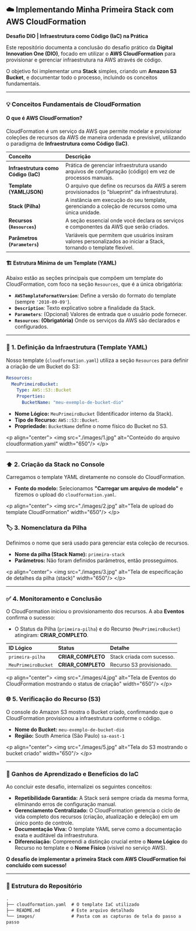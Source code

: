 ## ☁️ Implementando Minha Primeira Stack com AWS CloudFormation

**Desafio DIO | Infraestrutura como Código (IaC) na Prática**

Este repositório documenta a conclusão do desafio prático da **Digital Innovation One (DIO)**, focado em utilizar o **AWS CloudFormation** para provisionar e gerenciar infraestrutura na AWS através de código.

O objetivo foi implementar uma **Stack** simples, criando um **Amazon S3 Bucket**, e documentar todo o processo, incluindo os conceitos fundamentais.

-----

### 💡 Conceitos Fundamentais de CloudFormation

#### O que é AWS CloudFormation?

CloudFormation é um serviço da AWS que permite modelar e provisionar coleções de recursos da AWS de maneira ordenada e previsível, utilizando o paradigma de **Infraestrutura como Código (IaC)**.

| Conceito | Descrição |
| :--- | :--- |
| **Infraestrutura como Código (IaC)** | Prática de gerenciar infraestrutura usando arquivos de configuração (código) em vez de processos manuais. |
| **Template (YAML/JSON)** | O arquivo que define os recursos da AWS a serem provisionados (o "blueprint" da infraestrutura). |
| **Stack (Pilha)** | A instância em execução do seu template, gerenciando a coleção de recursos como uma única unidade. |
| **Recursos (`Resources`)** | A seção essencial onde você declara os serviços e componentes da AWS que serão criados. |
| **Parâmetros (`Parameters`)** | Variáveis que permitem que usuários insiram valores personalizados ao iniciar a Stack, tornando o template flexível. |

#### 🏗️ Estrutura Mínima de um Template (YAML)

Abaixo estão as seções principais que compõem um template do CloudFormation, com foco na seção `Resources`, que é a única obrigatória:

  * **`AWSTemplateFormatVersion`**: Define a versão do formato do template (sempre `'2010-09-09'`).
  * **`Description`**: Texto explicativo sobre a finalidade da Stack.
  * **`Parameters`**: (Opcional) Valores de entrada que o usuário pode fornecer.
  * **`Resources`**: **(Obrigatória)** Onde os serviços da AWS são declarados e configurados.

-----

### 🎯 1. Definição da Infraestrutura (Template YAML)

Nosso template (`cloudformation.yaml`) utiliza a seção `Resources` para definir a criação de um Bucket do S3:

```yaml
Resources:
  MeuPrimeiroBucket:
    Type: AWS::S3::Bucket
    Properties:
      BucketName: "meu-exemplo-de-bucket-dio"
```

  * **Nome Lógico:** `MeuPrimeiroBucket` (Identificador interno da Stack).
  * **Tipo de Recurso:** `AWS::S3::Bucket`.
  * **Propriedade:** `BucketName` define o nome físico do Bucket no S3.

\<p align="center"\>
\<img src="./images/1.jpg" alt="Conteúdo do arquivo cloudformation.yaml" width="650"/\>
\</p\>

-----

### ⬆️ 2. Criação da Stack no Console

Carregamos o template YAML diretamente no console do CloudFormation.

  * **Fonte do modelo:** Selecionamos **"Carregar um arquivo de modelo"** e fizemos o upload do `cloudformation.yaml`.

\<p align="center"\>
\<img src="./images/2.jpg" alt="Tela de upload do template CloudFormation" width="650"/\>
\</p\>

### 🏷️ 3. Nomenclatura da Pilha

Definimos o nome que será usado para gerenciar esta coleção de recursos.

  * **Nome da pilha (Stack Name):** `primeira-stack`
  * **Parâmetros:** Não foram definidos parâmetros, então prosseguimos.

\<p align="center"\>
\<img src="./images/3.jpg" alt="Tela de especificação de detalhes da pilha (stack)" width="650"/\>
\</p\>

-----

### ✅ 4. Monitoramento e Conclusão

O CloudFormation iniciou o provisionamento dos recursos. A aba **Eventos** confirma o sucesso:

  * O Status da Pilha (`primeira-pilha`) e do Recurso (`MeuPrimeiroBucket`) atingiram: **CRIAR\_COMPLETO**.

| ID Lógico | Status | Detalhe |
| :--- | :--- | :--- |
| `primeira-pilha` | **CRIAR\_COMPLETO** | Stack criada com sucesso. |
| `MeuPrimeiroBucket` | **CRIAR\_COMPLETO** | Recurso S3 provisionado. |

\<p align="center"\>
\<img src="./images/4.jpg" alt="Tela de Eventos do CloudFormation mostrando o status de criação" width="650"/\>
\</p\>

### 🌐 5. Verificação do Recurso (S3)

O console do Amazon S3 mostra o Bucket criado, confirmando que o CloudFormation provisionou a infraestrutura conforme o código.

  * **Nome do Bucket:** `meu-exemplo-de-bucket-dio`
  * **Região:** South America (São Paulo) `sa-east-1`

\<p align="center"\>
\<img src="./images/5.jpg" alt="Tela do S3 mostrando o bucket criado" width="650"/\>
\</p\>

-----

### 🧠 Ganhos de Aprendizado e Benefícios do IaC

Ao concluir este desafio, internalizei os seguintes conceitos:

  * **Repetibilidade Garantida:** A Stack será sempre criada da mesma forma, eliminando erros de configuração manual.
  * **Gerenciamento Centralizado:** O CloudFormation gerencia o ciclo de vida completo dos recursos (criação, atualização e deleção) em um único ponto de controle.
  * **Documentação Viva:** O template YAML serve como a documentação exata e auditável da infraestrutura.
  * **Diferenciação:** Compreendi a distinção crucial entre o **Nome Lógico** do Recurso no template e o **Nome Físico** (visível no serviço AWS).

**O desafio de implementar a primeira Stack com AWS CloudFormation foi concluído com sucesso\!**

-----

### 📂 Estrutura do Repositório

```
.
├── cloudformation.yaml  # O template IaC utilizado
├── README.md            # Este arquivo detalhado
└── images/              # Pasta com as capturas de tela do passo a passo
```
